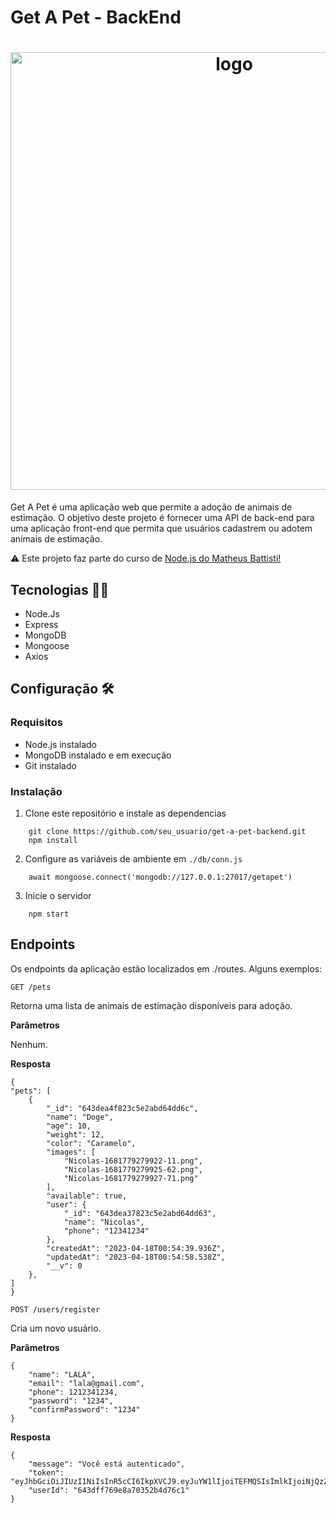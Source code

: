 # Get A Pet - BackEnd
<h1 align="center"><img src="header.jpg" alt="logo" width=700/></h1>
Get A Pet é uma aplicação web que permite a adoção de animais de estimação. O objetivo deste projeto é fornecer uma API de back-end para uma aplicação front-end que permita que usuários cadastrem ou adotem animais de estimação.

⚠️ Este projeto faz parte do curso de <a href="https://www.udemy.com/course/nodejs-do-zero-a-maestria-com-diversos-projetos/">Node.js do Matheus Battisti!</a> 


## Tecnologias 👩‍💻

- Node.Js
- Express
- MongoDB
- Mongoose
- Axios


## Configuração 🛠️

### Requisitos

- Node.js instalado
- MongoDB instalado e em execução
- Git instalado

### Instalação 

1. Clone este repositório e instale as dependencias

````
    git clone https://github.com/seu_usuario/get-a-pet-backend.git
    npm install
````

2. Configure as variáveis de ambiente em `./db/conn.js`

````
    await mongoose.connect('mongodb://127.0.0.1:27017/getapet')
````

3. Inicie o servidor

````
    npm start
````


## Endpoints

Os endpoints da aplicação estão localizados em ./routes. Alguns exemplos:

`GET /pets`

Retorna uma lista de animais de estimação disponíveis para adoção.

**Parâmetros**

Nenhum.

**Resposta**
````
{
"pets": [
    {
        "_id": "643dea4f823c5e2abd64dd6c",
        "name": "Doge",
        "age": 10,
        "weight": 12,
        "color": "Caramelo",
        "images": [
            "Nicolas-1681779279922-11.png",
            "Nicolas-1681779279925-62.png",
            "Nicolas-1681779279927-71.png"
        ],
        "available": true,
        "user": {
            "_id": "643dea37823c5e2abd64dd63",
            "name": "Nicolas",
            "phone": "12341234"
        },
        "createdAt": "2023-04-18T00:54:39.936Z",
        "updatedAt": "2023-04-18T00:54:58.538Z",
        "__v": 0
    },
]
}
````


`POST /users/register`

Cria um novo usuário.

**Parâmetros**

````
{
    "name": "LALA",
    "email": "lala@gmail.com",
    "phone": 1212341234,
    "password": "1234",
    "confirmPassword": "1234"
}
````

**Resposta**

````
{
    "message": "Você está autenticado",
    "token": "eyJhbGciOiJIUzI1NiIsInR5cCI6IkpXVCJ9.eyJuYW1lIjoiTEFMQSIsImlkIjoiNjQzZGZmNzY5ZThhNzAzNTJiNGQ3NmMxIiwiaWF0IjoxNjgxNzg0Njk0fQ._7KzLWFhXP0co5JMnhYkEgKx1K1ut4uTvHm7wdbiHfw",
    "userId": "643dff769e8a70352b4d76c1"
}
````